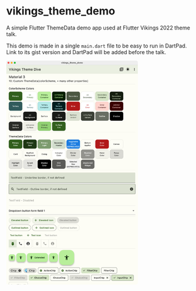 # vikings_theme_demo

A simple Flutter ThemeData demo app used at Flutter Vikings 2022 theme talk.

This demo is made in a single `main.dart` file to be easy to run in DartPad. Link to its gist
version and DartPad will be added before the talk.

<img src="https://github.com/rydmike/vikings_theme_demo/blob/master/doc_assets/vikings_theme_demo.png?raw=true?" alt="vikings theme demo" width="350"/>
